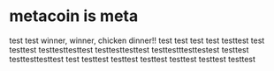 # metacoin is meta

test
test
winner, winner, chicken dinner!!
test
test
test
test
testtest
test
testtest
testtesttesttest
testtesttesttest
testtestttesttestest
testtest
testtesttesttest
test
testtest
testtest
testtest
testtest
testtest
testtest
